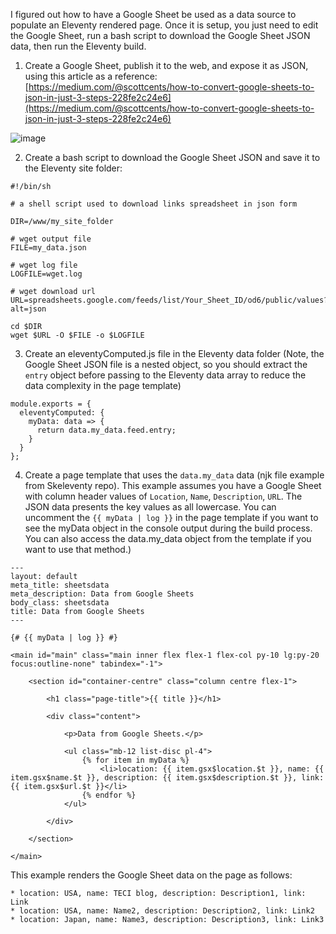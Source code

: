 I figured out how to have a Google Sheet be used as a data source to populate an Eleventy rendered page.  Once it is setup, you just need to edit the Google Sheet, run a bash script to download the Google Sheet JSON data, then run the Eleventy build.

1. Create a Google Sheet, publish it to the web, and expose it as JSON, using this article as a reference: [https://medium.com/@scottcents/how-to-convert-google-sheets-to-json-in-just-3-steps-228fe2c24e6](https://medium.com/@scottcents/how-to-convert-google-sheets-to-json-in-just-3-steps-228fe2c24e6)


![image](https://user-images.githubusercontent.com/11214905/93403024-fda66e80-f84b-11ea-921c-ba88a25e2a73.png)


2. Create a bash script to download the Google Sheet JSON and save it to the Eleventy site folder:
```
#!/bin/sh

# a shell script used to download links spreadsheet in json form

DIR=/www/my_site_folder

# wget output file
FILE=my_data.json

# wget log file
LOGFILE=wget.log

# wget download url
URL=spreadsheets.google.com/feeds/list/Your_Sheet_ID/od6/public/values?alt=json

cd $DIR
wget $URL -O $FILE -o $LOGFILE
```
3. Create an eleventyComputed.js file in the Eleventy data folder (Note, the Google Sheet JSON file is a nested object, so you should extract the `entry` object before passing to the Eleventy data array to reduce the data complexity in the page template)
```
module.exports = {
  eleventyComputed: {
    myData: data => {
      return data.my_data.feed.entry;
    }
  }
};
```
4. Create a page template that uses the `data.my_data` data (njk file example from Skeleventy repo).  This example assumes you have a Google Sheet with column header values of `Location`, `Name`, `Description`, `URL`. The JSON data presents the key values as all lowercase.  You can uncomment the `{{ myData | log }}` in the page template if you want to see the myData object in the console output during the build process.  You can also access the data.my_data object from the template if you want to use that method.)
```
---
layout: default
meta_title: sheetsdata
meta_description: Data from Google Sheets
body_class: sheetsdata
title: Data from Google Sheets
---

{# {{ myData | log }} #}

<main id="main" class="main inner flex flex-1 flex-col py-10 lg:py-20 focus:outline-none" tabindex="-1">

    <section id="container-centre" class="column centre flex-1">

        <h1 class="page-title">{{ title }}</h1>

        <div class="content">

            <p>Data from Google Sheets.</p>

            <ul class="mb-12 list-disc pl-4">
                {% for item in myData %}
                    <li>location: {{ item.gsx$location.$t }}, name: {{ item.gsx$name.$t }}, description: {{ item.gsx$description.$t }}, link: {{ item.gsx$url.$t }}</li>
                {% endfor %}
            </ul>

        </div>

    </section>

</main>
```
This example renders the Google Sheet data on the page as follows:
```
* location: USA, name: TECI blog, description: Description1, link: Link
* location: USA, name: Name2, description: Description2, link: Link2
* location: Japan, name: Name3, description: Description3, link: Link3

```

